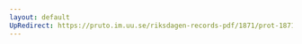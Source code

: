 ```yaml
---
layout: default
UpRedirect: https://pruto.im.uu.se/riksdagen-records-pdf/1871/prot-1871--ak--311/prot-1871--ak--311_056.pdf
---
```

